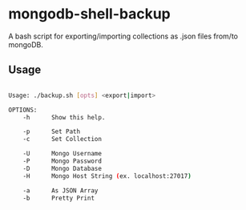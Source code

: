 # mongodb-shell-backup
A bash script for exporting/importing collections as .json files from/to mongoDB.

## Usage

```bash

Usage: ./backup.sh [opts] <export|import>

OPTIONS:
    -h      Show this help.

    -p      Set Path
    -c      Set Collection

    -U      Mongo Username
    -P      Mongo Password
    -D      Mongo Database
    -H      Mongo Host String (ex. localhost:27017)

    -a      As JSON Array
    -b      Pretty Print
 
```
